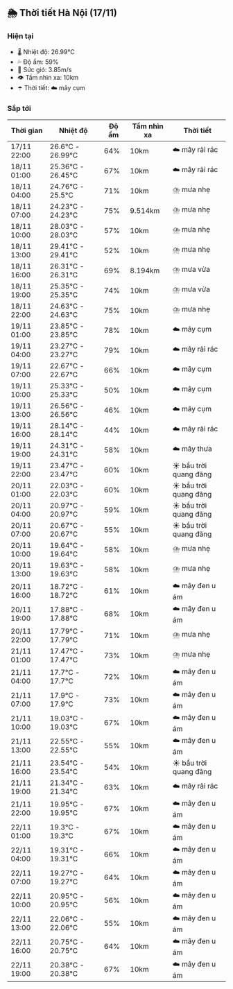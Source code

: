 ## 🌦️ Thời tiết Hà Nội (17/11)

### Hiện tại

- 🌡️ Nhiệt độ: 26.99℃
- 💦 Độ ẩm: 59%
- 💨 Sức gió: 3.85m/s
- 👁️ Tầm nhìn xa: 10km
- ☂️ Thời tiết: ☁️ mây cụm

### Sắp tới

| Thời gian | Nhiệt độ | Độ ẩm | Tầm nhìn xa | Thời tiết |
| --- | --- | --- | --- | --- |
| 17/11 22:00 | 26.6℃ - 26.99℃ | 64% | 10km | ☁️ mây rải rác |
| 18/11 01:00 | 25.36℃ - 26.45℃ | 67% | 10km | ☁️ mây rải rác |
| 18/11 04:00 | 24.76℃ - 25.5℃ | 71% | 10km | ⛈️ mưa nhẹ |
| 18/11 07:00 | 24.23℃ - 24.23℃ | 75% | 9.514km | ⛈️ mưa nhẹ |
| 18/11 10:00 | 28.03℃ - 28.03℃ | 57% | 10km | ⛈️ mưa nhẹ |
| 18/11 13:00 | 29.41℃ - 29.41℃ | 52% | 10km | ⛈️ mưa nhẹ |
| 18/11 16:00 | 26.31℃ - 26.31℃ | 69% | 8.194km | ⛈️ mưa vừa |
| 18/11 19:00 | 25.35℃ - 25.35℃ | 74% | 10km | ⛈️ mưa vừa |
| 18/11 22:00 | 24.63℃ - 24.63℃ | 75% | 10km | ⛈️ mưa nhẹ |
| 19/11 01:00 | 23.85℃ - 23.85℃ | 78% | 10km | ☁️ mây cụm |
| 19/11 04:00 | 23.27℃ - 23.27℃ | 79% | 10km | ☁️ mây rải rác |
| 19/11 07:00 | 22.67℃ - 22.67℃ | 66% | 10km | ☁️ mây cụm |
| 19/11 10:00 | 25.33℃ - 25.33℃ | 50% | 10km | ☁️ mây cụm |
| 19/11 13:00 | 26.56℃ - 26.56℃ | 46% | 10km | ☁️ mây cụm |
| 19/11 16:00 | 28.14℃ - 28.14℃ | 44% | 10km | ☁️ mây rải rác |
| 19/11 19:00 | 24.31℃ - 24.31℃ | 58% | 10km | ☁️ mây thưa |
| 19/11 22:00 | 23.47℃ - 23.47℃ | 60% | 10km | ☀️ bầu trời quang đãng |
| 20/11 01:00 | 22.03℃ - 22.03℃ | 60% | 10km | ☀️ bầu trời quang đãng |
| 20/11 04:00 | 20.97℃ - 20.97℃ | 59% | 10km | ☀️ bầu trời quang đãng |
| 20/11 07:00 | 20.67℃ - 20.67℃ | 55% | 10km | ☀️ bầu trời quang đãng |
| 20/11 10:00 | 19.64℃ - 19.64℃ | 58% | 10km | ⛈️ mưa nhẹ |
| 20/11 13:00 | 19.63℃ - 19.63℃ | 58% | 10km | ⛈️ mưa nhẹ |
| 20/11 16:00 | 18.72℃ - 18.72℃ | 61% | 10km | ☁️ mây đen u ám |
| 20/11 19:00 | 17.88℃ - 17.88℃ | 68% | 10km | ☁️ mây đen u ám |
| 20/11 22:00 | 17.79℃ - 17.79℃ | 71% | 10km | ⛈️ mưa nhẹ |
| 21/11 01:00 | 17.47℃ - 17.47℃ | 73% | 10km | ⛈️ mưa nhẹ |
| 21/11 04:00 | 17.7℃ - 17.7℃ | 72% | 10km | ☁️ mây đen u ám |
| 21/11 07:00 | 17.9℃ - 17.9℃ | 73% | 10km | ☁️ mây đen u ám |
| 21/11 10:00 | 19.03℃ - 19.03℃ | 67% | 10km | ☁️ mây đen u ám |
| 21/11 13:00 | 22.55℃ - 22.55℃ | 55% | 10km | ☁️ mây đen u ám |
| 21/11 16:00 | 23.54℃ - 23.54℃ | 54% | 10km | ☀️ bầu trời quang đãng |
| 21/11 19:00 | 21.34℃ - 21.34℃ | 63% | 10km | ☁️ mây rải rác |
| 21/11 22:00 | 19.95℃ - 19.95℃ | 67% | 10km | ☁️ mây đen u ám |
| 22/11 01:00 | 19.3℃ - 19.3℃ | 67% | 10km | ☁️ mây đen u ám |
| 22/11 04:00 | 19.31℃ - 19.31℃ | 66% | 10km | ☁️ mây đen u ám |
| 22/11 07:00 | 19.27℃ - 19.27℃ | 64% | 10km | ☁️ mây đen u ám |
| 22/11 10:00 | 20.95℃ - 20.95℃ | 56% | 10km | ☁️ mây đen u ám |
| 22/11 13:00 | 22.06℃ - 22.06℃ | 55% | 10km | ☁️ mây đen u ám |
| 22/11 16:00 | 20.75℃ - 20.75℃ | 64% | 10km | ☁️ mây đen u ám |
| 22/11 19:00 | 20.38℃ - 20.38℃ | 67% | 10km | ☁️ mây đen u ám |
